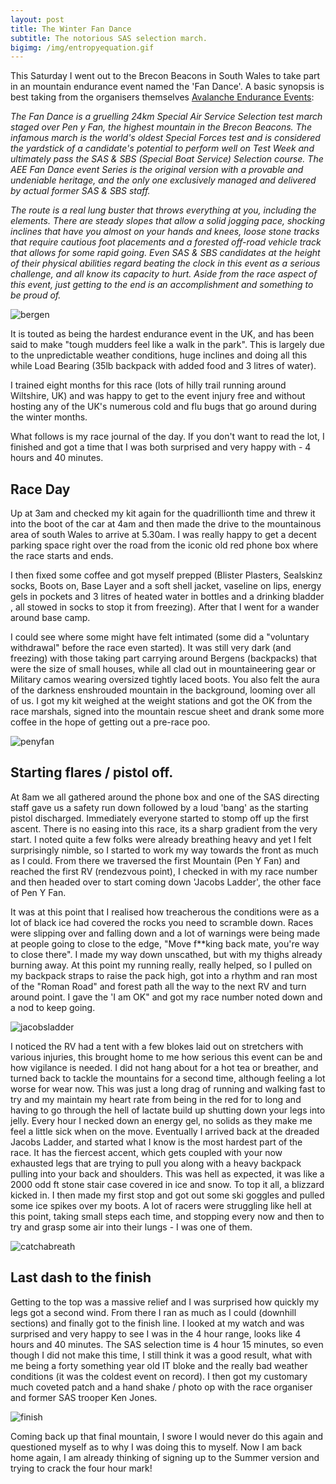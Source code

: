 ```yaml
---
layout: post
title: The Winter Fan Dance
subtitle: The notorious SAS selection march.
bigimg: /img/entropyequation.gif
---
```


This Saturday I went out to the Brecon Beacons in South Wales to take
part in an mountain endurance event named the 'Fan Dance'. A basic
synopsis is best taking from the organisers themselves [Avalanche Endurance Events](http://www.thefandancerace.com):

*The Fan Dance is a gruelling 24km Special Air Service Selection test
march staged over Pen y Fan, the highest mountain in the Brecon Beacons.
The infamous march is the world's oldest Special Forces test and is
considered the yardstick of a candidate's potential to perform well on
Test Week and ultimately pass the SAS & SBS (Special Boat Service)
Selection course. The AEE Fan Dance event Series is the original version
with a provable and undeniable heritage, and the only one exclusively
managed and delivered by actual former SAS & SBS staff.*

*The route is a real lung buster that throws everything at you, including
the elements. There are steady slopes that allow a solid jogging pace,
shocking inclines that have you almost on your hands and knees, loose
stone tracks that require cautious foot placements and a forested
off-road vehicle track that allows for some rapid going. Even SAS & SBS
candidates at the height of their physical abilities regard beating the
clock in this event as a serious challenge, and all know its capacity to
hurt. Aside from the race aspect of this event, just getting to the end
is an accomplishment and something to be proud of.*

![bergen](https://i.imgur.com/xJYBO3Q.jpg)

It is touted as being the hardest endurance event in the UK, and has
been said to make "tough mudders feel like a walk in the park". This is
largely due to the unpredictable weather conditions, huge inclines and
doing all this while Load Bearing (35lb backpack with added food and
3 litres of water).

I trained eight months for this race (lots of hilly trail running around
Wiltshire, UK) and was happy to get to the event injury free and without
hosting any of the UK's numerous cold and flu bugs that go around during
the winter months.

What follows is my race journal of the day. If you don't want to read
the lot, I finished and got a time that I was both surprised and very
happy with - 4 hours and 40 minutes.

## Race Day

 Up at 3am and checked my kit again for the quadrillionth time and threw
 it into the boot of the car at 4am and then made the drive to the
 mountainous area of south Wales to arrive at 5.30am. I was really happy
 to get a decent parking space right over the road from the iconic old
 red phone box where the race starts and ends.

 I then fixed some coffee and got myself prepped (Blister Plasters,
 Sealskinz socks, Boots on, Base Layer and a soft shell jacket, vaseline
 on lips, energy gels in pockets and 3 litres of heated water in bottles
 and a drinking bladder , all stowed in socks to stop it from freezing).
 After that I went for a wander around base camp.

 I could see where some might have felt intimated (some did a "voluntary
 withdrawal" before the race even started). It was still very dark (and
 freezing) with those taking part carrying around Bergens (backpacks)
 that were the size of small houses, while all clad out in
 mountaineering gear or Military camos wearing oversized tightly laced
 boots. You also felt the aura of the darkness enshrouded mountain in
 the background, looming over all of us. I got my kit weighed at the
 weight stations and got the OK from the race marshals, signed into the
 mountain rescue sheet and drank some more coffee in the hope of getting
 out a pre-race poo.

![penyfan](https://i.imgur.com/Ohxv6Ta.jpg)

## Starting flares / pistol off.

At 8am we all gathered around the phone box and one of the SAS directing
staff gave us a safety run down followed by a loud 'bang' as the
starting pistol discharged. Immediately everyone started to stomp off up
the first ascent. There is no easing into this race, its a sharp
gradient from the very start. I noted quite a few folks were already
breathing heavy and yet I felt surprisingly nimble, so I started to work
my way towards the front as much as I could. From there we traversed the
first Mountain (Pen Y Fan) and reached the first RV (rendezvous point),
I checked in with my race number and then headed over to start coming
down 'Jacobs Ladder', the other face of Pen Y Fan.

It was at this point that I realised how treacherous the conditions were
as a lot of black ice had covered the rocks you need to scramble down.
Races were slipping over and falling down and a lot of warnings were
being made at people going to close to the edge, "Move f\*\*king back
mate, you're way to close there". I made my way down unscathed, but with
my thighs already burning away. At this point my running really, really
helped, so I pulled on my backpack straps to raise the pack high, got
into a rhythm and ran most of the "Roman Road" and forest path all the
way to the next RV and turn around point. I gave the 'I am OK" and got
my race number noted down and a nod to keep going.

![jacobsladder](https://i.imgur.com/CLMdZzc.jpg)

I noticed the RV had a tent with a few blokes laid out on stretchers
with various injuries, this brought home to me how serious this event
can be and how vigilance is needed. I did not hang about for a hot tea
or breather, and turned back to tackle the mountains for a second time,
although feeling a lot worse for wear now. This was just a long drag of
running and walking fast to try and my maintain my heart rate from being
in the red for to long and having to go through the hell of lactate
build up shutting down your legs into jelly. Every hour I necked down an
energy gel, no solids as they make me feel a little sick when on the
move. Eventually I arrived back at the dreaded Jacobs Ladder, and
started what I know is the most hardest part of the race. It has the
fiercest accent, which gets coupled with your now exhausted legs that
are trying to pull you along with a heavy backpack pulling into your
back and shoulders. This was hell as expected, it was like a 2000 odd ft
stone stair case covered in ice and snow. To top it all, a blizzard
kicked in. I then made my first stop and got out some ski goggles and
pulled some ice spikes over my boots. A lot of racers were struggling
like hell at this point, taking small steps each time, and stopping
every now and then to try and grasp some air into their lungs - I was
one of them.

![catchabreath](https://i.imgur.com/qflYBN4.jpg)

## Last dash to the finish

Getting to the top was a massive relief and I was surprised how quickly
my legs got a second wind. From there I ran as much as I could (downhill
sections) and finally got to the finish line. I looked at my watch and
was surprised and very happy to see I was in the 4 hour range, looks
like 4 hours and 40 minutes. The SAS selection time is 4 hour 15
minutes, so even though I did not make this time, I still think it was
a good result, what with me being a forty something year old IT bloke
and the really bad weather conditions (it was the coldest event on
record). I then got my customary much coveted patch and a hand shake
/ photo op with the race organiser and former SAS trooper Ken Jones.

![finish](https://i.imgur.com/ZtsF8Wi.jpg)

Coming back up that final mountain, I swore I would never do this again
and questioned myself as to why I was doing this to myself. Now I am
back home again, I am already thinking of signing up to the Summer
version and trying to crack the four hour mark!

